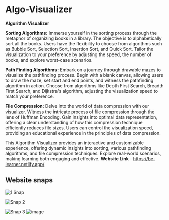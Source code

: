 # Algo-Visualizer
**Algorithm Visualizer**

**Sorting Algorithms:**
Immerse yourself in the sorting process through the metaphor of organizing books in a library. The objective is to alphabetically sort all the books. Users have the flexibility to choose from algorithms such as Bubble Sort, Selection Sort, Insertion Sort, and Quick Sort. Tailor the visualization to your preference by adjusting the speed, the number of books, and explore worst-case scenarios.

**Path Finding Algorithms:**
Embark on a journey through drawable mazes to visualize the pathfinding process. Begin with a blank canvas, allowing users to draw the maze, set start and end points, and witness the pathfinding algorithm in action. Choose from algorithms like Depth First Search, Breadth First Search, and Dijkstra's algorithm, adjusting the visualization speed to match your preference.

**File Compression:**
Delve into the world of data compression with our visualizer. Witness the intricate process of file compression through the lens of Huffman Encoding. Gain insights into optimal data representation, offering a clear understanding of how this compression technique efficiently reduces file sizes. Users can control the visualization speed, providing an educational experience in the principles of data compression.

This Algorithm Visualizer provides an interactive and customizable experience, offering dynamic insights into sorting, various pathfinding algorithms, and file compression techniques. Explore real-world scenarios, making learning both engaging and effective.
**Website Link** - https://be-learner.netlify.app/
## Website snaps
![1 Snap](https://github.com/shivesh41kr/Algo-Visualizer/assets/87690329/865bdefa-7585-46db-9c1d-06e1e751d340)

![Snap 2](https://github.com/shivesh41kr/Algo-Visualizer/assets/87690329/e1f04af1-45ff-47f2-bed8-20def7ccd36d)

![Snap 3](https://github.com/shivesh41kr/Algo-Visualizer/assets/87690329/33d8230c-86f3-47fb-8071-0429e07a2fea)
![image](https://github.com/shivesh41kr/Algo-Visualizer/assets/87690329/4b443dc8-b23a-4ec2-b3ad-d92965cf439f)

